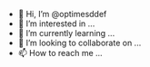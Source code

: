 - 👋 Hi, I’m @optimesddef
- 👀 I’m interested in ...
- 🌱 I’m currently learning ...
- 💞️ I’m looking to collaborate on ...
- 📫 How to reach me ...

<!---
optimesddef/optimesddef is a ✨ special ✨ repository because its `README.md` (this file) appears on your GitHub profile.
You can click the Preview link to take a look at your changes.
--->
